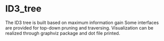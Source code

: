 # ID3_tree
The ID3 tree is built based on maximum information gain
Some interfaces are provided for top-down pruning and traversing. 
Visualization can be realized through graphviz package and dot file printed.
